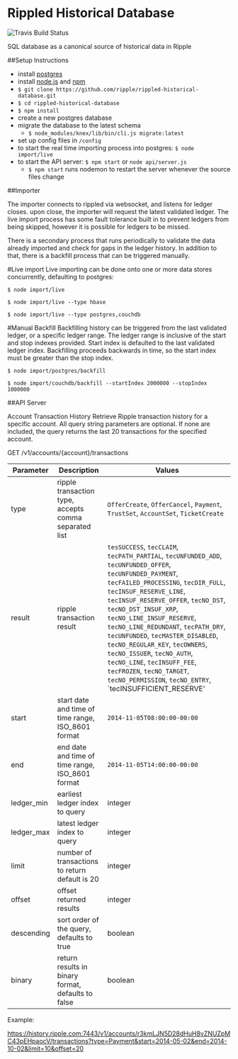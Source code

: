 Rippled Historical Database
==========================

![Travis Build Status](https://travis-ci.org/ripple/rippled-historical-database.svg?branch=develop)

SQL database as a canonical source of historical data in Ripple

##Setup Instructions

+ install [postgres](http://www.postgresql.org/)
+ install [node.js](http://nodejs.org/) and [npm](https://www.npmjs.org/)
+ `$ git clone https://github.com/ripple/rippled-historical-database.git`
+ `$ cd rippled-historical-database`
+ `$ npm install`
+ create a new postgres database
+ migrate the database to the latest schema
  + `$ node_modules/knex/lib/bin/cli.js migrate:latest`
+ set up config files in `/config`
+ to start the real time importing process into postgres: `$ node import/live`
+ to start the API server: `$ npm start` or `node api/server.js`
  +  `$ npm start` runs nodemon to restart the server whenever the source files change
 
##Importer

The importer connects to rippled via websocket, and listens for ledger closes. upon close, the importer will request the latest validated ledger.  The live import process has some fault tolerance built in to prevent ledgers from being skipped, however it is possible for ledgers to be missed.

There is a secondary process that runs periodically to validate the data already imported and check for gaps in the ledger history.  In addition to that, there is a backfill process that can be triggered manually.

#Live import
Live importing can be done onto one or more data stores concurrently, defaulting to postgres:

`$ node import/live`

`$ node import/live --type hbase`

`$ node import/live --type postgres,couchdb`

#Manual Backfill
Backfilling history can be triggered from the last validated ledger, or a specific ledger range.  The ledger range is inclusive of the start and stop indexes provided.  Start index is defaulted to the last validated ledger index.  Backfilling proceeds backwards in time, so the start index must be greater than the stop index.

`$ node import/postgres/backfill`

`$ node import/couchdb/backfill --startIndex 2000000 --stopIndex 1000000`

##API Server

Account Transaction History
Retrieve Ripple transaction history for a specific account. All query string parameters are optional.  If none are included, the query returns the last 20 transactions for the specified account.

GET /v1/accounts/{account}/transactions

Parameter | Description | Values 
---  | --- | ---
type | ripple transaction type, accepts comma separated list | `OfferCreate`, `OfferCancel`, `Payment`, `TrustSet`, `AccountSet`, `TicketCreate`
result | ripple transaction result | `tesSUCCESS`, `tecCLAIM`, `tecPATH_PARTIAL`, `tecUNFUNDED_ADD`, `tecUNFUNDED_OFFER`, `tecUNFUNDED_PAYMENT`, `tecFAILED_PROCESSING`, `tecDIR_FULL`, `tecINSUF_RESERVE_LINE`, `tecINSUF_RESERVE_OFFER`, `tecNO_DST`, `tecNO_DST_INSUF_XRP`, `tecNO_LINE_INSUF_RESERVE`, `tecNO_LINE_REDUNDANT`, `tecPATH_DRY`, `tecUNFUNDED`, `tecMASTER_DISABLED`, `tecNO_REGULAR_KEY`, `tecOWNERS`, `tecNO_ISSUER`, `tecNO_AUTH`, `tecNO_LINE`, `tecINSUFF_FEE`, `tecFROZEN`, `tecNO_TARGET`, `tecNO_PERMISSION`, `tecNO_ENTRY`, `tecINSUFFICIENT_RESERVE'
start | start date and time of time range, ISO_8601 format | `2014-11-05T08:00:00-00:00`
end | end date and time of time range, ISO_8601 format | `2014-11-05T14:00:00-00:00`
ledger_min | earliest ledger index to query | integer
ledger_max | latest ledger index to query | integer
limit | number of transactions to return default is 20 | integer
offset | offset returned results | integer
descending | sort order of the query, defaults to true | boolean
binary | return results in binary format, defaults to false | boolean

Example:

https://history.ripple.com:7443/v1/accounts/r3kmLJN5D28dHuH8vZNUZpMC43pEHpaocV/transactions?type=Payment&start=2014-05-02&end=2014-10-02&limit=10&offset=20
